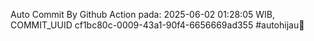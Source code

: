 Auto Commit By Github Action pada: 2025-06-02 01:28:05 WIB, COMMIT_UUID cf1bc80c-0009-43a1-90f4-6656669ad355 #autohijau🗿
